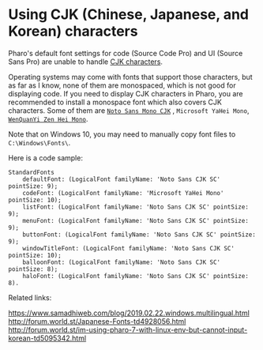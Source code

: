 # Using CJK (Chinese, Japanese, and Korean) characters

Pharo's default font settings for code (Source Code Pro) and UI (Source Sans Pro) are unable to handle [CJK characters](https://en.wikipedia.org/wiki/CJK_characters). 



Operating systems may come with fonts that support those characters, but as far as I know, none of them are monospaced, which is not good for displaying code. If you need to display CJK characters in Pharo, you are recommended to install a monospace font which also covers CJK characters. Some of them are [`Noto Sans Mono CJK`](https://www.google.com/get/noto/) , `Microsoft YaHei Mono`, [`WenQuanYi Zen Hei Mono`](http://wenq.org).



Note that on Windows 10, you may need to manually copy font files to `C:\Windows\Fonts\`.

Here is a code sample:

```Smalltalk
StandardFonts 
	defaultFont: (LogicalFont familyName: 'Noto Sans CJK SC' pointSize: 9);
	codeFont: (LogicalFont familyName: 'Microsoft YaHei Mono' pointSize: 10);
	listFont: (LogicalFont familyName: 'Noto Sans CJK SC' pointSize: 9);
	menuFont: (LogicalFont familyName: 'Noto Sans CJK SC' pointSize: 9);
	buttonFont: (LogicalFont familyName: 'Noto Sans CJK SC' pointSize: 9);
	windowTitleFont: (LogicalFont familyName: 'Noto Sans CJK SC' pointSize: 10);
	balloonFont: (LogicalFont familyName: 'Noto Sans CJK SC' pointSize: 8);
	haloFont: (LogicalFont familyName: 'Noto Sans CJK SC' pointSize: 8).
```

Related links:

https://www.samadhiweb.com/blog/2019.02.22.windows.multilingual.html  
http://forum.world.st/Japanese-Fonts-td4928056.html  
http://forum.world.st/im-using-pharo-7-with-linux-env-but-cannot-input-korean-td5095342.html
